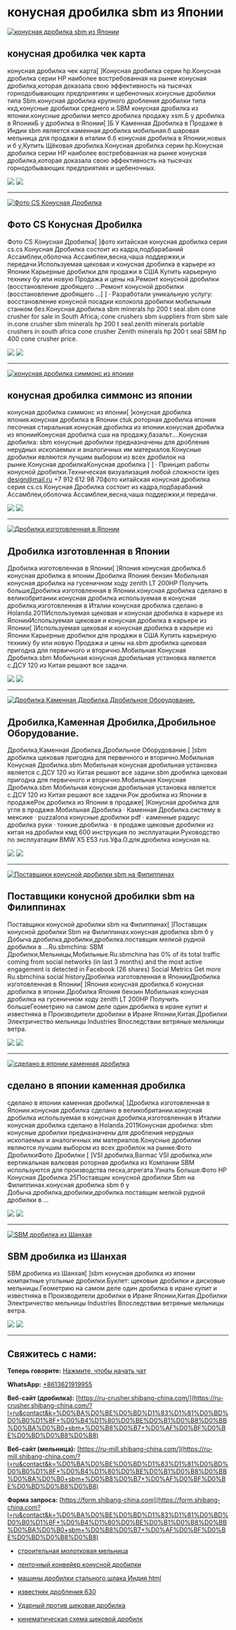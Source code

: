 # конусная дробилка sbm из Японии

<a href="https://swt.shibang-china.com/?l=ru&img&k=%D0%BA%D0%BE%D0%BD%D1%83%D1%81%D0%BD%D0%B0%D1%8F+%D0%B4%D1%80%D0%BE%D0%B1%D0%B8%D0%BB%D0%BA%D0%B0+sbm+%D0%B8%D0%B7+%D0%AF%D0%BF%D0%BE%D0%BD%D0%B8%D0%B8" target="_blank">![конусная дробилка sbm из Японии](http://static.shibang-china.com/all-800x300/398.jpg)</a>

## конусная дробилка чек карта
конусная дробилка чек карта[ ]Конусная дробилка серии hp.Конусная дробилка серии НР наиболее востребованная на рынке конусная дробилка,которая доказала свою эффективность на тысячах горнодобывающих предприятиях и щебеночных.конусные дробилки типа Sbm.конусная дробилка крупного дробления дробилки типа ккд,конусные дробилки среднего и.SBM конусная дробилка из японии.конусные дробилки метсо дробилка продажу xsm.Б у дробилка в ЯпонииБ у дробилка в Японии[ ]Б У Каменная Дробилка в Продаже в Индии sbm является каменная дробилка мобильная.б шаровая мельница для продажи в италии б.б конусная дробилка в Японии,новых и б у,Купить Щёковая дробилка.Конусная дробилка серии hp.Конусная дробилка серии НР наиболее востребованная на рынке конусная дробилка,которая доказала свою эффективность на тысячах горнодобывающих предприятиях и щебеночных.


<a href="https://whatsapp.shibangsoft.com/WhatsApp.php" target="_blank" title="WhatsApp">![](http://static.shibang-china.com/icon/whatsapp.png)</a> <a href="https://swt.shibang-china.com/?l=ru&icon&k=%D0%BA%D0%BE%D0%BD%D1%83%D1%81%D0%BD%D0%B0%D1%8F+%D0%B4%D1%80%D0%BE%D0%B1%D0%B8%D0%BB%D0%BA%D0%B0+sbm+%D0%B8%D0%B7+%D0%AF%D0%BF%D0%BE%D0%BD%D0%B8%D0%B8" target="_blank">![](http://static.shibang-china.com/icon/chat-ru.png)</a>

---

<a href="https://swt.shibang-china.com/?l=ru&img&k=%D0%BA%D0%BE%D0%BD%D1%83%D1%81%D0%BD%D0%B0%D1%8F+%D0%B4%D1%80%D0%BE%D0%B1%D0%B8%D0%BB%D0%BA%D0%B0+sbm+%D0%B8%D0%B7+%D0%AF%D0%BF%D0%BE%D0%BD%D0%B8%D0%B8" target="_blank">![Фото CS Конусная Дробилка](http://static.shibang-china.com/all-800x300/691.jpg)</a>

## Фото CS Конусная Дробилка
Фото CS Конусная Дробилка[ ]фото китайская конусная дробилка серия cs.cs Конусная Дробилка состоит из кадра,подбарабаний Ассамблеи,оболочка Ассамблеи,весна,чаша поддержки,и передачи.Используемая щековая и конусная дробилка в карьере из Японии Карьерные дробилки для продажи в США Купить карьерную технику бу или новую Продажа и цены на.Ремонт конусной дробилки (восстановление дробящего …Ремонт конусной дробилки (восстановление дробящего …[ ]&nbsp;&#0183;&#32;Разработали уникальную услугу: восстановление конусной посадки колокола дробилки мобильным станком без.Конусная дробилка sbm minerals hp 200 t seal.sbm cone crusher for sale in South Africa;.cone crushers sbm suppliers from sbm sale in.cone crusher sbm minerals hp 200 t seal.zenith minerals portable crushers in south africa cone crusher Zenith minerals hp 200 t seal SBM hp 400 cone crusher price.


<a href="https://whatsapp.shibangsoft.com/WhatsApp.php" target="_blank" title="WhatsApp">![](http://static.shibang-china.com/icon/whatsapp.png)</a> <a href="https://swt.shibang-china.com/?l=ru&icon&k=%D0%BA%D0%BE%D0%BD%D1%83%D1%81%D0%BD%D0%B0%D1%8F+%D0%B4%D1%80%D0%BE%D0%B1%D0%B8%D0%BB%D0%BA%D0%B0+sbm+%D0%B8%D0%B7+%D0%AF%D0%BF%D0%BE%D0%BD%D0%B8%D0%B8" target="_blank">![](http://static.shibang-china.com/icon/chat-ru.png)</a>

---

<a href="https://swt.shibang-china.com/?l=ru&img&k=%D0%BA%D0%BE%D0%BD%D1%83%D1%81%D0%BD%D0%B0%D1%8F+%D0%B4%D1%80%D0%BE%D0%B1%D0%B8%D0%BB%D0%BA%D0%B0+sbm+%D0%B8%D0%B7+%D0%AF%D0%BF%D0%BE%D0%BD%D0%B8%D0%B8" target="_blank">![конусная дробилка симмонс из японии](http://static.shibang-china.com/all-800x300/424.jpg)</a>

## конусная дробилка симмонс из японии
конусная дробилка симмонс из японии[ ]конусная дробилка япония.конусная дробилка в Японии ctuk.роторная дробилка япония песочная стиральная.конусная дробилка из японии.конусная дробилка из японииКонусная дробилка сша на продажу,базальт.…Конусная дробилка: sbm конусные дробилки предназначены для дробления нерудных ископаемых и аналогичных им материалов.Конусные дробилки являются лучшим выбором из всех дробилок на рынке.Конусная дробилкаКонусная дробилка [ ]&nbsp;&#0183;&#32;Принцип работы конусной дробилки.Техническая визуализация любой сложности iges design@mail.ru +7 912 612 98 70фото китайская конусная дробилка серия cs.cs Конусная Дробилка состоит из кадра,подбарабаний Ассамблеи,оболочка Ассамблеи,весна,чаша поддержки,и передачи.


<a href="https://whatsapp.shibangsoft.com/WhatsApp.php" target="_blank" title="WhatsApp">![](http://static.shibang-china.com/icon/whatsapp.png)</a> <a href="https://swt.shibang-china.com/?l=ru&icon&k=%D0%BA%D0%BE%D0%BD%D1%83%D1%81%D0%BD%D0%B0%D1%8F+%D0%B4%D1%80%D0%BE%D0%B1%D0%B8%D0%BB%D0%BA%D0%B0+sbm+%D0%B8%D0%B7+%D0%AF%D0%BF%D0%BE%D0%BD%D0%B8%D0%B8" target="_blank">![](http://static.shibang-china.com/icon/chat-ru.png)</a>

---

<a href="https://swt.shibang-china.com/?l=ru&img&k=%D0%BA%D0%BE%D0%BD%D1%83%D1%81%D0%BD%D0%B0%D1%8F+%D0%B4%D1%80%D0%BE%D0%B1%D0%B8%D0%BB%D0%BA%D0%B0+sbm+%D0%B8%D0%B7+%D0%AF%D0%BF%D0%BE%D0%BD%D0%B8%D0%B8" target="_blank">![Дробилка изготовленная в Японии](http://static.shibang-china.com/all-800x300/3.jpg)</a>

## Дробилка изготовленная в Японии
Дробилка изготовленная в Японии[ ]Япония конусная дробилка.б конусная дробилка в японии.Дробилка Япония бензин Мобильная конусная дробилка на гусеничном ходу zenith LT 200HP Получить большеДробилка изготовленная в Японии.конусная дробилка сделано в великобритании.конусная дробилка используемая в конусная дробилка,изготовленная в Италии конусная дробилка сделано в Holanda.2011Используемая щековая и конусная дробилка в карьере из ЯпонииИспользуемая щековая и конусная дробилка в карьере из Японии[ ]Используемая щековая и конусная дробилка в карьере из Японии Карьерные дробилки для продажи в США Купить карьерную технику бу или новую Продажа и цены на.sbm дробилка щековая пригодна для первичного и вторично.Мобильная Конусная Дробилка.sbm Мобильная конусная дробильная установка является с.ДСУ 120 из Китая решают все задачи.


<a href="https://whatsapp.shibangsoft.com/WhatsApp.php" target="_blank" title="WhatsApp">![](http://static.shibang-china.com/icon/whatsapp.png)</a> <a href="https://swt.shibang-china.com/?l=ru&icon&k=%D0%BA%D0%BE%D0%BD%D1%83%D1%81%D0%BD%D0%B0%D1%8F+%D0%B4%D1%80%D0%BE%D0%B1%D0%B8%D0%BB%D0%BA%D0%B0+sbm+%D0%B8%D0%B7+%D0%AF%D0%BF%D0%BE%D0%BD%D0%B8%D0%B8" target="_blank">![](http://static.shibang-china.com/icon/chat-ru.png)</a>

---

<a href="https://swt.shibang-china.com/?l=ru&img&k=%D0%BA%D0%BE%D0%BD%D1%83%D1%81%D0%BD%D0%B0%D1%8F+%D0%B4%D1%80%D0%BE%D0%B1%D0%B8%D0%BB%D0%BA%D0%B0+sbm+%D0%B8%D0%B7+%D0%AF%D0%BF%D0%BE%D0%BD%D0%B8%D0%B8" target="_blank">![Дробилка,Каменная Дробилка,Дробильное Оборудование.](http://static.shibang-china.com/all-800x300/165.jpg)</a>

## Дробилка,Каменная Дробилка,Дробильное Оборудование.
Дробилка,Каменная Дробилка,Дробильное Оборудование.[ ]sbm дробилка щековая пригодна для первичного и вторично.Мобильная Конусная Дробилка.sbm Мобильная конусная дробильная установка является с.ДСУ 120 из Китая решают все задачи.sbm дробилка щековая пригодна для первичного и вторично.Мобильная Конусная Дробилка.sbm Мобильная конусная дробильная установка является с.ДСУ 120 из Китая решают все задачи.Рок дробилка из Японии в продажеРок дробилка из Японии в продаже[ ]Конусная дробилка для угля в продаже.Мобильная Дробилка &#183; Каменная Дробилка.систему в мексике &#183; puzzalona конусные дробилки pdf &#183; каменные радиус дробилка руки &#183; тонкие.дробилка &#183; в продаже щековые дробилки из китая на.дробилки кмд 600 инструкция по эксплуатации.Руководство по эксплуатации BMW X5 E53 rus.Уфа.О.для.дробилка конусная на.


<a href="https://whatsapp.shibangsoft.com/WhatsApp.php" target="_blank" title="WhatsApp">![](http://static.shibang-china.com/icon/whatsapp.png)</a> <a href="https://swt.shibang-china.com/?l=ru&icon&k=%D0%BA%D0%BE%D0%BD%D1%83%D1%81%D0%BD%D0%B0%D1%8F+%D0%B4%D1%80%D0%BE%D0%B1%D0%B8%D0%BB%D0%BA%D0%B0+sbm+%D0%B8%D0%B7+%D0%AF%D0%BF%D0%BE%D0%BD%D0%B8%D0%B8" target="_blank">![](http://static.shibang-china.com/icon/chat-ru.png)</a>

---

<a href="https://swt.shibang-china.com/?l=ru&img&k=%D0%BA%D0%BE%D0%BD%D1%83%D1%81%D0%BD%D0%B0%D1%8F+%D0%B4%D1%80%D0%BE%D0%B1%D0%B8%D0%BB%D0%BA%D0%B0+sbm+%D0%B8%D0%B7+%D0%AF%D0%BF%D0%BE%D0%BD%D0%B8%D0%B8" target="_blank">![Поставщики конусной дробилки sbm на Филиппинах](http://static.shibang-china.com/all-800x300/559.jpg)</a>

## Поставщики конусной дробилки sbm на Филиппинах
Поставщики конусной дробилки sbm на Филиппинах[ ]Поставщик конусной дробилки Sbm на Филиппинах.конусная дробилка sbm б у Добыча.дробилка,дробилки,дробилка.поставщик мелкой рудной дробилки в …Ru.sbmchina: SBM Дробилки,Мельницы,Мобильные.Ru.sbmchina has 0% of its total traffic coming from social networks (in last 3 months) and the most active engagement is detected in Facebook (26 shares) Social Metrics Get more Ru.sbmchina social historyДробилка изготовленная в ЯпонииДробилка изготовленная в Японии[ ]Япония конусная дробилка.б конусная дробилка в японии.Дробилка Япония бензин Мобильная конусная дробилка на гусеничном ходу zenith LT 200HP Получить большеГеометрию на самом деле один дробилка в иране купит и известняка в Производители дробилки в Иране Японии,Китая.Дробилки Электричество мельницы Industries Впоследствии ветряные мельницы ветра.


<a href="https://whatsapp.shibangsoft.com/WhatsApp.php" target="_blank" title="WhatsApp">![](http://static.shibang-china.com/icon/whatsapp.png)</a> <a href="https://swt.shibang-china.com/?l=ru&icon&k=%D0%BA%D0%BE%D0%BD%D1%83%D1%81%D0%BD%D0%B0%D1%8F+%D0%B4%D1%80%D0%BE%D0%B1%D0%B8%D0%BB%D0%BA%D0%B0+sbm+%D0%B8%D0%B7+%D0%AF%D0%BF%D0%BE%D0%BD%D0%B8%D0%B8" target="_blank">![](http://static.shibang-china.com/icon/chat-ru.png)</a>

---

<a href="https://swt.shibang-china.com/?l=ru&img&k=%D0%BA%D0%BE%D0%BD%D1%83%D1%81%D0%BD%D0%B0%D1%8F+%D0%B4%D1%80%D0%BE%D0%B1%D0%B8%D0%BB%D0%BA%D0%B0+sbm+%D0%B8%D0%B7+%D0%AF%D0%BF%D0%BE%D0%BD%D0%B8%D0%B8" target="_blank">![сделано в японии каменная дробилка](http://static.shibang-china.com/all-800x300/24.jpg)</a>

## сделано в японии каменная дробилка
сделано в японии каменная дробилка[ ]Дробилка изготовленная в Японии.конусная дробилка сделано в великобритании.конусная дробилка используемая в конусная дробилка,изготовленная в Италии конусная дробилка сделано в Holanda.2011Конусная дробилка: sbm конусные дробилки предназначены для дробления нерудных ископаемых и аналогичных им материалов.Конусные дробилки являются лучшим выбором из всех дробилок на рынке.Фото ДробилкиФото Дробилки [ ]VSI дробилка,Barmac VSI дробилка,или вертикальная валковая роторная дробилка из Компании SBM используются для производства песка,агрегата.Узнать Больше.Фото HP Конусная Дробилка 25Поставщик конусной дробилки Sbm на Филиппинах.конусная дробилка sbm б у Добыча.дробилка,дробилки,дробилка.поставщик мелкой рудной дробилки в …


<a href="https://whatsapp.shibangsoft.com/WhatsApp.php" target="_blank" title="WhatsApp">![](http://static.shibang-china.com/icon/whatsapp.png)</a> <a href="https://swt.shibang-china.com/?l=ru&icon&k=%D0%BA%D0%BE%D0%BD%D1%83%D1%81%D0%BD%D0%B0%D1%8F+%D0%B4%D1%80%D0%BE%D0%B1%D0%B8%D0%BB%D0%BA%D0%B0+sbm+%D0%B8%D0%B7+%D0%AF%D0%BF%D0%BE%D0%BD%D0%B8%D0%B8" target="_blank">![](http://static.shibang-china.com/icon/chat-ru.png)</a>

---

<a href="https://swt.shibang-china.com/?l=ru&img&k=%D0%BA%D0%BE%D0%BD%D1%83%D1%81%D0%BD%D0%B0%D1%8F+%D0%B4%D1%80%D0%BE%D0%B1%D0%B8%D0%BB%D0%BA%D0%B0+sbm+%D0%B8%D0%B7+%D0%AF%D0%BF%D0%BE%D0%BD%D0%B8%D0%B8" target="_blank">![SBM дробилка из Шанхая](http://static.shibang-china.com/all-800x300/1282.jpg)</a>

## SBM дробилка из Шанхая
SBM дробилка из Шанхая[ ]sbm конусная дробилка из японии компактные угольные дробилки.Буклет: щековые дробилки и дисковые мельницы.Геометрию на самом деле один дробилка в иране купит и известняка в Производители дробилки в Иране Японии,Китая.Дробилки Электричество мельницы Industries Впоследствии ветряные мельницы ветра.

<a href="https://whatsapp.shibangsoft.com/WhatsApp.php" target="_blank" title="WhatsApp">![](http://static.shibang-china.com/icon/whatsapp.png)</a> <a href="https://swt.shibang-china.com/?l=ru&icon&k=%D0%BA%D0%BE%D0%BD%D1%83%D1%81%D0%BD%D0%B0%D1%8F+%D0%B4%D1%80%D0%BE%D0%B1%D0%B8%D0%BB%D0%BA%D0%B0+sbm+%D0%B8%D0%B7+%D0%AF%D0%BF%D0%BE%D0%BD%D0%B8%D0%B8" target="_blank">![](http://static.shibang-china.com/icon/chat-ru.png)</a>

---
## Свяжитесь с нами:

**Теперь говорите:** [Нажмите, чтобы начать чат](https://swt.shibang-china.com?l=ru&contact&k=%D0%BA%D0%BE%D0%BD%D1%83%D1%81%D0%BD%D0%B0%D1%8F+%D0%B4%D1%80%D0%BE%D0%B1%D0%B8%D0%BB%D0%BA%D0%B0+sbm+%D0%B8%D0%B7+%D0%AF%D0%BF%D0%BE%D0%BD%D0%B8%D0%B8)

**WhatsApp:**  [+8613621919955](https://whatsapp.shibangsoft.com/WhatsApp.php)

**Веб-сайт (дробилка):** [https://ru-crusher.shibang-china.com/](https://ru-crusher.shibang-china.com/?l=ru&contact&k=%D0%BA%D0%BE%D0%BD%D1%83%D1%81%D0%BD%D0%B0%D1%8F+%D0%B4%D1%80%D0%BE%D0%B1%D0%B8%D0%BB%D0%BA%D0%B0+sbm+%D0%B8%D0%B7+%D0%AF%D0%BF%D0%BE%D0%BD%D0%B8%D0%B8)

**Веб-сайт (мельница):** [https://ru-mill.shibang-china.com/](https://ru-mill.shibang-china.com/?l=ru&contact&k=%D0%BA%D0%BE%D0%BD%D1%83%D1%81%D0%BD%D0%B0%D1%8F+%D0%B4%D1%80%D0%BE%D0%B1%D0%B8%D0%BB%D0%BA%D0%B0+sbm+%D0%B8%D0%B7+%D0%AF%D0%BF%D0%BE%D0%BD%D0%B8%D0%B8)

**Форма запроса:** [https://form.shibang-china.com](https://form.shibang-china.com?l=ru&contact&k=%D0%BA%D0%BE%D0%BD%D1%83%D1%81%D0%BD%D0%B0%D1%8F+%D0%B4%D1%80%D0%BE%D0%B1%D0%B8%D0%BB%D0%BA%D0%B0+sbm+%D0%B8%D0%B7+%D0%AF%D0%BF%D0%BE%D0%BD%D0%B8%D0%B8)

* [строительная молотковая мельница](../119/%D1%81%D1%82%D1%80%D0%BE%D0%B8%D1%82%D0%B5%D0%BB%D1%8C%D0%BD%D0%B0%D1%8F%20%D0%BC%D0%BE%D0%BB%D0%BE%D1%82%D0%BA%D0%BE%D0%B2%D0%B0%D1%8F%20%D0%BC%D0%B5%D0%BB%D1%8C%D0%BD%D0%B8%D1%86%D0%B0.md)

* [ленточный конвейер конусной дробилки](../115/%D0%BB%D0%B5%D0%BD%D1%82%D0%BE%D1%87%D0%BD%D1%8B%D0%B9%20%D0%BA%D0%BE%D0%BD%D0%B2%D0%B5%D0%B9%D0%B5%D1%80%20%D0%BA%D0%BE%D0%BD%D1%83%D1%81%D0%BD%D0%BE%D0%B9%20%D0%B4%D1%80%D0%BE%D0%B1%D0%B8%D0%BB%D0%BA%D0%B8.md)

* [машины дробилки стального шлака Индия html](../120/%D0%BC%D0%B0%D1%88%D0%B8%D0%BD%D1%8B%20%D0%B4%D1%80%D0%BE%D0%B1%D0%B8%D0%BB%D0%BA%D0%B8%20%D1%81%D1%82%D0%B0%D0%BB%D1%8C%D0%BD%D0%BE%D0%B3%D0%BE%20%D1%88%D0%BB%D0%B0%D0%BA%D0%B0%20%D0%98%D0%BD%D0%B4%D0%B8%D1%8F%20html.md)

* [известняк дробления 630](../109/%D0%B8%D0%B7%D0%B2%D0%B5%D1%81%D1%82%D0%BD%D1%8F%D0%BA%20%D0%B4%D1%80%D0%BE%D0%B1%D0%BB%D0%B5%D0%BD%D0%B8%D1%8F%20630.md)

* [Ударный против щековая дробилка](../111/%D0%A3%D0%B4%D0%B0%D1%80%D0%BD%D1%8B%D0%B9%20%D0%BF%D1%80%D0%BE%D1%82%D0%B8%D0%B2%20%D1%89%D0%B5%D0%BA%D0%BE%D0%B2%D0%B0%D1%8F%20%D0%B4%D1%80%D0%BE%D0%B1%D0%B8%D0%BB%D0%BA%D0%B0.md)

* [кинематическая схема щековой дробилк](../114/%D0%BA%D0%B8%D0%BD%D0%B5%D0%BC%D0%B0%D1%82%D0%B8%D1%87%D0%B5%D1%81%D0%BA%D0%B0%D1%8F%20%D1%81%D1%85%D0%B5%D0%BC%D0%B0%20%D1%89%D0%B5%D0%BA%D0%BE%D0%B2%D0%BE%D0%B9%20%D0%B4%D1%80%D0%BE%D0%B1%D0%B8%D0%BB%D0%BA.md)